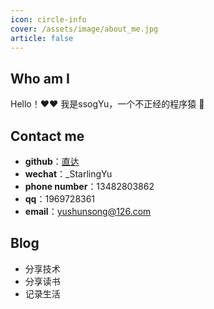```yaml
---
icon: circle-info
cover: /assets/image/about_me.jpg
article: false
---
```


## Who am I
Hello！❤️❤️ 我是ssogYu，一个不正经的程序猿 🐒

## Contact me
- <b>github</b>：[直达](https://github.com/ssogYu)
- <b>wechat</b>：_StarlingYu
- <b>phone number</b>：13482803862
- <b>qq</b>：1969728361
- <b>email</b>：yushunsong@126.com

## Blog
- 分享技术
- 分享读书
- 记录生活
